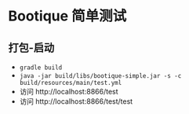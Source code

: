 # Bootique 简单测试

## 打包-启动
- `gradle build`
- `java -jar build/libs/bootique-simple.jar -s -c build/resources/main/test.yml`
- 访问 http://localhost:8866/test
- 访问 http://localhost:8866/test/test